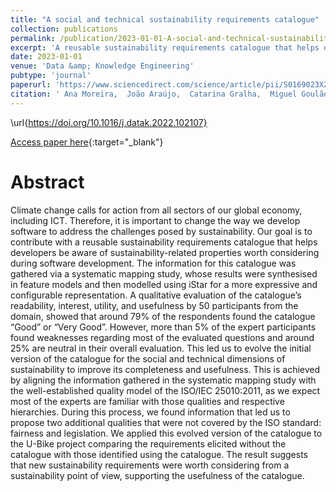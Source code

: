 ```yaml
---
title: "A social and technical sustainability requirements catalogue"
collection: publications
permalink: /publication/2023-01-01-A-social-and-technical-sustainability-requirements-catalogue
excerpt: 'A reusable sustainability requirements catalogue that helps developers be aware of sustainability-related properties worth considering during software development.'
date: 2023-01-01
venue: 'Data &amp; Knowledge Engineering'
pubtype: 'journal'
paperurl: 'https://www.sciencedirect.com/science/article/pii/S0169023X22000982'
citation: ' Ana Moreira,  João Araújo,  Catarina Gralha,  Miguel Goulão,  Isabel Brito,  Diogo Albuquerque, &quot;A social and technical sustainability requirements catalogue.&quot; Data &amp;amp; Knowledge Engineering, vol 147, 2023.'
---
```

\url{https://doi.org/10.1016/j.datak.2022.102107}

[Access paper here](https://www.sciencedirect.com/science/article/pii/S0169023X22000982){:target="_blank"}

# Abstract

Climate change calls for action from all sectors of our global economy, including ICT. Therefore, it is important to change the way we develop software to address the challenges posed by sustainability. Our goal is to contribute with a reusable sustainability requirements catalogue that helps developers be aware of sustainability-related properties worth considering during software development. The information for this catalogue was gathered via a systematic mapping study, whose results were synthesised in feature models and then modelled using iStar for a more expressive and configurable representation. A qualitative evaluation of the catalogue’s readability, interest, utility, and usefulness by 50 participants from the domain, showed that around 79% of the respondents found the catalogue “Good” or “Very Good”. However, more than 5% of the expert participants found weaknesses regarding most of the evaluated questions and around 25% are neutral in their overall evaluation. This led us to evolve the initial version of the catalogue for the social and technical dimensions of sustainability to improve its completeness and usefulness. This is achieved by aligning the information gathered in the systematic mapping study with the well-established quality model of the ISO/IEC 25010:2011, as we expect most of the experts are familiar with those qualities and respective hierarchies. During this process, we found information that led us to propose two additional qualities that were not covered by the ISO standard: fairness and legislation. We applied this evolved version of the catalogue to the U-Bike project comparing the requirements elicited without the catalogue with those identified using the catalogue. The result suggests that new sustainability requirements were worth considering from a sustainability point of view, supporting the usefulness of the catalogue.
